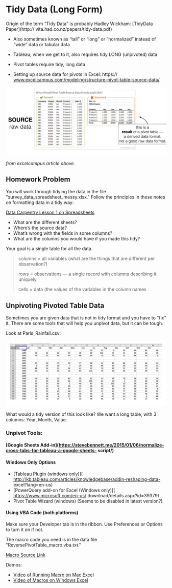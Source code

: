 
# Tidy Data (Long Form)

Origin of the term “Tidy Data” is probably Hadley Wickham: [TidyData Paper](http:// vita.had.co.nz/papers/tidy-data.pdf)

* Also sometimes known as “tall” or “long” or “normalized” instead of
“wide” data or tabular data
* Tableau, when we get to it, also requires tidy LONG (unpivoted) data
* Pivot tables require tidy, long data

* Setting up source data for pivots in Excel: https:// www.excelcampus.com/modeling/structure-pivot-table-source-data/


<img src="assets/TidyData-fd1b5.png">

*from excelcampus article above.*

## Homework Problem

You will work through tidying the data in the file "survey_data_spreadsheet_messy.xlsx."  Follow the principles in these notes on formatting data in a tidy way:

[Data Carpentry Lesson 1 on Spreadsheets](http://www.datacarpentry.org/spreadsheet-ecology-lesson/01-format-data/)

* What are the different sheets?
* Where’s the source data?
* What’s wrong with the fields in some columns?
* What are the columns you would have if you made this tidy?

Your goal is a single table for all the data.

 > columns = all variables (what are the things that are different per observation?)
 >
 > rows = observations — a single record with columns describing it uniquely
 >
 > cells = data (the values of the variables in the column names

## Unpivoting Pivoted Table Data

Sometimes you are given data that is not in tidy format and you have to "fix" it.  There are some tools that will help you unpivot data, but it can be tough.

Look at Paris_Rainfall.csv:

<img src="assets/TidyData-db540.png">

What would a tidy version of this look like?  We want a long table, with 3 columns: Year, Month, Value.

### Unpivot Tools:

#### [Google Sheets Add-in](https://stevebennett.me/2015/01/06/normalize-cross-tabs-for-tableau-a-google-sheets- script/)

#### Windows Only Options

* [Tableau Plugin (windows only)]( http://kb.tableau.com/articles/knowledgebase/addin-reshaping-data- excel?lang=en-us)
* [PowerQuery add-on for Excel (Windows only)]( https://www.microsoft.com/en-us/ download/details.aspx?id=39379)
* Pivot Table Wizard (windows) (Seems to be disabled in latest version?)

#### Using VBA Code (both platforms)

Make sure your Developer tab is in the ribbon.  Use Preferences or Options to turn it on if not.

The macro code you need is in the data file "ReversePivotTable_macro.vba.txt."

[Macro Source Link](spreadsheetpage.com/index.php/tip/creating_a_database_table_from_a_summary_table/)

Demos:
* [Video of Running Macro on Mac Excel](https://youtu.be/dpnIwhmmbLA)
* [Video of Macros on Windows Excel](https://youtu.be/D10U0I9dh50)
